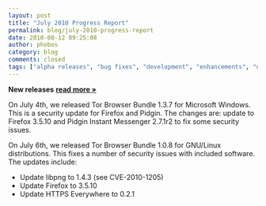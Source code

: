 ```yaml
---
layout: post
title: "July 2010 Progress Report"
permalink: blog/july-2010-progress-report
date: 2010-08-12 09:25:08
author: phobos
category: blog
comments: closed
tags: ["alpha releases", "bug fixes", "development", "enhancements", "orbot", "performance improvements", "portable bundles", "progress report", "research", "research progress", "research reports", "research results", "tor browser bundle"]
---
```


**New releases** [**read more »**](https://blog.torproject.org/blog/july-2010-progress-report)

On July 4th, we released Tor Browser Bundle 1.3.7 for Microsoft Windows. This is a security update for Firefox and Pidgin. The changes are: update to Firefox 3.5.10 and Pidgin Instant Messenger 2.7.1r2 to fix some security issues.

On July 6th, we released Tor Browser Bundle 1.0.8 for GNU/Linux distributions. This fixes a number of security issues with included software. The updates include:

-   Update libpng to 1.4.3 (see CVE-2010-1205)
-   Update Firefox to 3.5.10
-   Update HTTPS Everywhere to 0.2.1

